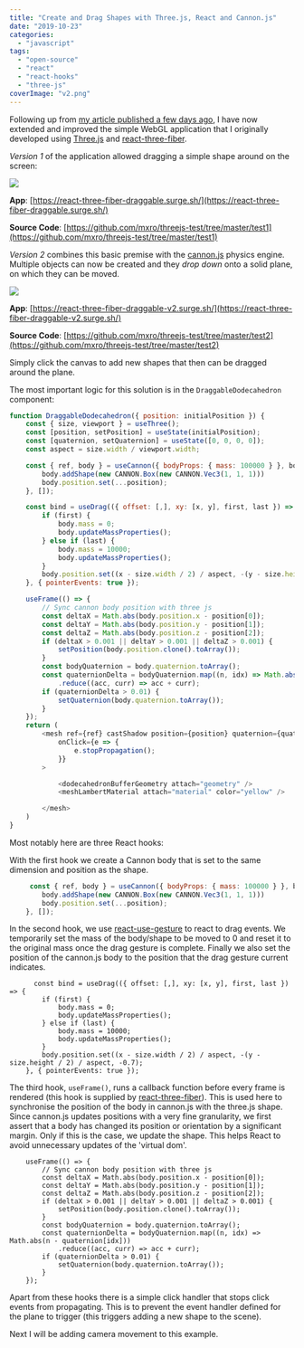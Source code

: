 ```yaml
---
title: "Create and Drag Shapes with Three.js, React and Cannon.js"
date: "2019-10-23"
categories: 
  - "javascript"
tags: 
  - "open-source"
  - "react"
  - "react-hooks"
  - "three-js"
coverImage: "v2.png"
---
```


Following up from [my article published a few days ago](https://maxrohde.com/2019/10/19/creating-a-draggable-shape-with-react-three-fiber/), I have now extended and improved the simple WebGL application that I originally developed using [Three.js](https://threejs.org/) and [react-three-fiber](https://github.com/react-spring/react-three-fiber).

_Version 1_ of the application allowed dragging a simple shape around on the screen:

![](https://nexnet.files.wordpress.com/2019/10/v1.png?w=909)

**App**: [https://react-three-fiber-draggable.surge.sh/](https://react-three-fiber-draggable.surge.sh/)

**Source Code**: [https://github.com/mxro/threejs-test/tree/master/test1](https://github.com/mxro/threejs-test/tree/master/test1)

_Version 2_ combines this basic premise with the [cannon.js](https://schteppe.github.io/cannon.js/) physics engine. Multiple objects can now be created and they _drop down_ onto a solid plane, on which they can be moved.

![](https://nexnet.files.wordpress.com/2019/10/v2.png?w=1024)

**App**: [https://react-three-fiber-draggable-v2.surge.sh/](https://react-three-fiber-draggable-v2.surge.sh/)

**Source Code**: [https://github.com/mxro/threejs-test/tree/master/test2](https://github.com/mxro/threejs-test/tree/master/test2)

Simply click the canvas to add new shapes that then can be dragged around the plane.

The most important logic for this solution is in the `DraggableDodecahedron` component:

```javascript
function DraggableDodecahedron({ position: initialPosition }) {
    const { size, viewport } = useThree();
    const [position, setPosition] = useState(initialPosition);
    const [quaternion, setQuaternion] = useState([0, 0, 0, 0]);
    const aspect = size.width / viewport.width;

    const { ref, body } = useCannon({ bodyProps: { mass: 100000 } }, body => {
        body.addShape(new CANNON.Box(new CANNON.Vec3(1, 1, 1)))
        body.position.set(...position);
    }, []);

    const bind = useDrag(({ offset: [,], xy: [x, y], first, last }) => {
        if (first) {
            body.mass = 0;
            body.updateMassProperties();
        } else if (last) {
            body.mass = 10000;
            body.updateMassProperties();
        }
        body.position.set((x - size.width / 2) / aspect, -(y - size.height / 2) / aspect, -0.7);
    }, { pointerEvents: true });

    useFrame(() => {
        // Sync cannon body position with three js
        const deltaX = Math.abs(body.position.x - position[0]);
        const deltaY = Math.abs(body.position.y - position[1]);
        const deltaZ = Math.abs(body.position.z - position[2]);
        if (deltaX > 0.001 || deltaY > 0.001 || deltaZ > 0.001) {
            setPosition(body.position.clone().toArray());
        }
        const bodyQuaternion = body.quaternion.toArray();
        const quaternionDelta = bodyQuaternion.map((n, idx) => Math.abs(n - quaternion[idx]))
            .reduce((acc, curr) => acc + curr);
        if (quaternionDelta > 0.01) {
            setQuaternion(body.quaternion.toArray());
        }
    });
    return (
        <mesh ref={ref} castShadow position={position} quaternion={quaternion} {...bind()}
            onClick={e => {
                e.stopPropagation();
            }}
        >

            <dodecahedronBufferGeometry attach="geometry" />
            <meshLambertMaterial attach="material" color="yellow" />

        </mesh>
    )
}
```

Most notably here are three React hooks:

With the first hook we create a Cannon body that is set to the same dimension and position as the shape.

```javascript
     const { ref, body } = useCannon({ bodyProps: { mass: 100000 } }, body => {
        body.addShape(new CANNON.Box(new CANNON.Vec3(1, 1, 1)))
        body.position.set(...position);
    }, []);
```

In the second hook, we use [react-use-gesture](https://github.com/react-spring/react-use-gesture) to react to drag events. We temporarily set the mass of the body/shape to be moved to 0 and reset it to the original mass once the drag gesture is complete. Finally we also set the position of the cannon.js body to the position that the drag gesture current indicates.

```
      const bind = useDrag(({ offset: [,], xy: [x, y], first, last }) => {
        if (first) {
            body.mass = 0;
            body.updateMassProperties();
        } else if (last) {
            body.mass = 10000;
            body.updateMassProperties();
        }
        body.position.set((x - size.width / 2) / aspect, -(y - size.height / 2) / aspect, -0.7);
    }, { pointerEvents: true });
```

The third hook, `useFrame()`, runs a callback function before every frame is rendered (this hook is supplied by [react-three-fiber](https://github.com/react-spring/react-three-fiber)). This is used here to synchronise the position of the body in cannon.js with the three.js shape. Since cannon.js updates positions with a very fine granularity, we first assert that a body has changed its position or orientation by a significant margin. Only if this is the case, we update the shape. This helps React to avoid unnecessary updates of the 'virtual dom'.

```
    useFrame(() => {
        // Sync cannon body position with three js
        const deltaX = Math.abs(body.position.x - position[0]);
        const deltaY = Math.abs(body.position.y - position[1]);
        const deltaZ = Math.abs(body.position.z - position[2]);
        if (deltaX > 0.001 || deltaY > 0.001 || deltaZ > 0.001) {
            setPosition(body.position.clone().toArray());
        }
        const bodyQuaternion = body.quaternion.toArray();
        const quaternionDelta = bodyQuaternion.map((n, idx) => Math.abs(n - quaternion[idx]))
            .reduce((acc, curr) => acc + curr);
        if (quaternionDelta > 0.01) {
            setQuaternion(body.quaternion.toArray());
        }
    });
```

Apart from these hooks there is a simple click handler that stops click events from propagating. This is to prevent the event handler defined for the plane to trigger (this triggers adding a new shape to the scene).

Next I will be adding camera movement to this example.
